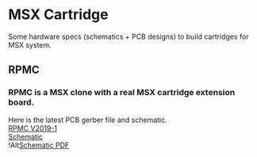 # MSX Cartridge

Some hardware specs (schematics + PCB designs) to build cartridges for 
MSX system.

## RPMC 
### RPMC is a MSX clone with a real MSX cartridge extension board.
Here is the latest PCB gerber file and schematic.<br>
[RPMC V2019-1](https://drive.google.com/open?id=1N0of_Qc8jfkX5S-HGIQiXc7S8SLOvJMs) <br>
[Schematic](https://github.com/meesokim/msx-cartridge/blob/master/rpmcv2019-1/output/rpmcv2019-1.pdf) <br>
!Alt[Schematic PDF](https://drive.google.com/open?id=1tWEZdJP6cJn8nnowDRd57SBOG-5_zNaE)
